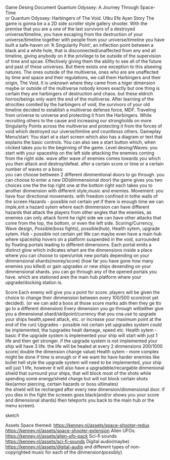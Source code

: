 Game Desing Document
Quantum Odyssey: A Journey Through Space-Time    
or
Quantum Odyssey: Harbingers of The Void.
Utku Efe Ayan
Story
The game is gonna be a a 2D side scroller style gallery shooter.  With the premise that you are a one of the last survivors of a destroyed universe/timeline, you have escaping from the destruction of your universe/timeline together with people from your universe/timeline you have built a safe-haven on ‘A Singularity Point’, an inflection point between a black and a white hole, that is disconnected/unaffected from any and all timeline, giving anybody on it the privilege to be outside of the supervision of time and spcae. Effectively giving them the ability to see all of the future and past of these universes. But there exists one exception to this alseeing natures. The ones outside of the multiverse, ones who are are unaffected by time and space and their regulations, we call them Harbingers and their origin, The Void. It is unknown where they came from a higer dimension maybe or outside of the multiverse nobody knows exactly but one thing is certain they are harbingers of destruction and chaos. but these eldrich horros/beings only want the end of the multiverse. After learning of the atrocities comited by the harbingers of void, the survivors of your old timeline decided to establish a multiverse defense force, MDF. Traveling from universe to universe and protecting it from the Harbingers. While recruiting others to the cause and  increasing our strongholds on more Singularity Points across the multiverse and protecting it from the forces of void which destroyed our uiverse/timline and countlesss others.
Gameplay
Menu/start: You start at a start screen which also has a diagram or text that explains the basic controls. You can also see a  start button which, when clicked takes you to the beginning of the game.
 Level desing/Waves: 
you start with your spaceship on the left side attacking the enemies coming from the right side. 
wave after wave of enemies comes towards you which you then attack and destroy/defeat. after a certain score or time or a certain number of waves or a boss:  
you can choose bettween  2 different dimmentional doors to go through. you can choose to enter a new DD(dimmensional door) the game gives you two choices one the the top right one at the bottom right each takes you to another dinmension with different style,music and enemies.
Movement: you have four directional movements. with freedom confined in tothe walls of the screen
Hazards - possible not certain yet 
if there is enough time we can imple,ent a hazard sytem where each dimmension can have different hazards that attack the players from other angles that the enemies, as enemies can only attack formt he right side we can have other attacks that come from the top, the bottom, or even the left side.
Scoring/Currency, Wave design, Possible(boss fights), possible(hub), Health sytem, upgrade sytem.
Hub - possible not certain yet
We can maybe even have a main hub where spaceship hovers on a platform suspended in the void, surrounded by floating portals leading to different dimensions. Each portal emits a distinct glow which indicates whart are the dinmensions inside
a place where you can choose to open/unlok new portals depending on your dimmensional shards(money/score) (how far you have gone how many enemies you killed) or gain upgrades or new ships deoending on your dimmensional shards.  you can go through any of the opened portals you have. which are stationed aren the main hub platform where your upgrade/docking station is. 

Score
Each enemy will give you a point for score. 
players will be given the choice to change their dimmension between every 100/500 score(not yet decided). (or we can add a boos at those score marks adn then they ge tto go to a different dimension)
Every dimension you go through will(either give you a dimensional shard/skillpoint/currency that you cna use to upgrade your ships health,speed attack, etc. or increase your maximum point at the end of the run)
Upgrades - possible not certain yet 
upgrades system could be implemented, tha tupgrades healt damage, speed etc.
Health sytem - basic
if the upgrade system is implemented your ship will start with just 1 life and then get stronger.
 if the upgrade system is not implemented your ship will have 3 life.
the life will be healed at every 2 dinmensions 200/1000 score( double the dimension change value)
Health sytem - more complex 
might be done if time is enough or if we want tto have harder enemies like bullet hell style
the upgrade system will need to be implemented, your ship will just 1 life, however it will also have a upgradeble/recargable dinmenional shield that surround your ships, that will block most of the shots while spending some energy/shield charge  but will not block certain shots like(armor piercing, certain hazards or boss ultimates)  
the shield will be recharged after every new dimension/dinmensional door. 
if you dies in the fight the screeen goes black(and/or shows you your score and dimensional shards) then teleports you back to the main hub or the menu screen).

sketch


Assets
Space themed: https://kenney.nl/assets/space-shooter-redux
https://kenney.nl/assets/space-shooter-extension
Alien UFOs: https://kenney.nl/assets/alien-ufo-pack
Sci-fi sounds https://kenney.nl/assets/sci-fi-sounds
Digital audio(maybe) https://kenney.nl/assets/digital-audio
and different types of non-copyrighted music for each of the dinmension(possibly)
